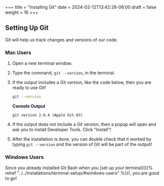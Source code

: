 +++
title = "Installing Git"
date = 2024-02-12T13:42:28-06:00
draft = false
weight = 16
+++

## Setting Up Git

Git will help us track changes and versions of our code.

### Mac Users

1. Open a new terminal window.
1. Type the command, `git --version`, in the terminal.
1. If the output includes a Git version, like the code below, then you are ready to use Git!

   ```bash
   git --version
   ```
   
   **Console Output**
   
   ```console
   git version 2.6.4 (Apple Git-63)
   ```

4. If the output does not include a Git version, then a popup will open and ask you to install Developer Tools. Click "Install"!
5. After the installation is done, you can double check that it worked by typing `git --version` and the version of Git will be part of the output!

### Windows Users

Since you already installed Git Bash when you [set up your terminal]({{% relref "../../installations/terminal-setup/#windows-users" %}}), you are good to go!

